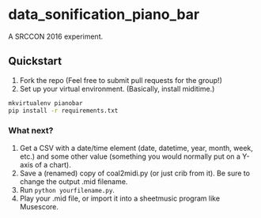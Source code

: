 # data_sonification_piano_bar
A SRCCON 2016 experiment.

## Quickstart
1. Fork the repo (Feel free to submit pull requests for the group!)
2. Set up your virtual environment. (Basically, install miditime.)
```bash
mkvirtualenv pianobar
pip install -r requirements.txt
```

### What next?
1. Get a CSV with a date/time element (date, datetime, year, month, week, etc.) and some other value (something you would normally put on a Y-axis of a chart).
2. Save a (renamed) copy of coal2midi.py (or just crib from it). Be sure to change the output .mid filename.
3. Run `python yourfilename.py`.
4. Play your .mid file, or import it into a sheetmusic program like Musescore.
